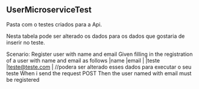 ## UserMicroserviceTest

Pasta com o testes criados para a Api.

Nesta tabela pode ser alterado os dados para os dados que gostaria de inserir no teste.

Scenario: Register user with name and email
    Given filling in the registration of a user with name and email as follows
    |name         |email                   |
    |teste        |teste@teste.com         | //podera ser alterado esses dados para executar o seu teste
    When i send the request POST
    Then the user named with email must be registered


